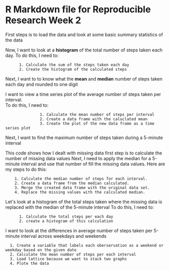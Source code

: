 R Markdown file for Reproducible Research Week 2
=================================================

First steps is to load the data and look at some basic summary statistics of the data 

Now, I want to look at a **histogram** of the total number of steps taken each day. 
To do this, I need to:

          1. Calculate the sum of the steps taken each day
          2. Create the histogram of the calculated steps

Next, I want to to know what the **mean** and **median** number of steps taken each day and rounded to one digit

I want to view a time series plot of the average number of steps taken per interval.  
To do this, I need to:

                   1. Calculate the mean number of steps per interval
                   2. Create a data frame with the caluclated mean
                   3. Create the plot of the new data frame as a time series plot
                   
Next, I want to find the maximum number of steps taken during a 5-minute interval

This code shows how I dealt with missing data
first step is to calculate the number of missing data values
Next, I need to apply the median for a 5-minute interval and use that number of fill the missing data values. Here are my steps to do this:

        1. Calculate the median number of steps for each interval. 
        2. Create a data frame from the median calculated. 
        3. Merge the created data frame with the original data set. 
        4. Replace the missing values with the calculated median. 


Let's look at a histogram of the total steps taken where the missing data is replaced with the median of the 5-minute interval
To do this, I need to:

          1. Calculate the total steps per each day
          2. create a histogram of this calculation

I want to look at the differences in average number of steps taken per 5-minute interval across weekdays and weekends

      1. Create a variable that labels each oberservation as a weekend or weekday based on the given date
      2. Calculate the mean number of steps per each interval
      3. Load lattice because we want to stack two graphs
      4. Plote the data


